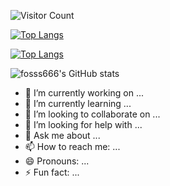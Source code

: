 
![Visitor Count](https://profile-counter.glitch.me/fosss666/count.svg)

[![Top Langs](https://github-readme-stats.vercel.app/api/top-langs/?username=Christmas)](https://github.com/fosss666/github-readme-stats)

[![Top Langs](https://github-readme-stats.vercel.app/api/top-langs/?username=Christmas&layout=compact)](https://github.com/fosss666/github-readme-stats)

![fosss666's GitHub stats](https://github-readme-stats.vercel.app/api?username=fosss666&show_icons=true&theme=tokyonight)

- 🔭 I’m currently working on ...
- 🌱 I’m currently learning ...
- 👯 I’m looking to collaborate on ...
- 🤔 I’m looking for help with ...
- 💬 Ask me about ...
- 📫 How to reach me: ...
- 😄 Pronouns: ...
- ⚡ Fun fact: ...

